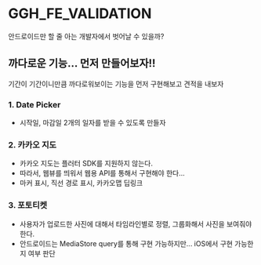 # GGH_FE_VALIDATION

안드로이드만 할 줄 아는 개발자에서 벗어날 수 있을까?

## 까다로운 기능... 먼저 만들어보자!!

기간이 기간이니만큼 까다로워보이는 기능을 먼저 구현해보고 견적을 내보자

### 1. Date Picker
- 시작일, 마감일 2개의 일자를 받을 수 있도록 만들자

### 2. 카카오 지도
- 카카오 지도는 플러터 SDK를 지원하지 않는다.
- 따라서, 웹뷰를 띄워서 웹용 API를 통해서 구현해야 한다...
- 마커 표시, 직선 경로 표시, 카카오맵 딥링크

### 3. 포토티켓
- 사용자가 업로드한 사진에 대해서 타임라인별로 정렬, 그룹화해서 사진을 보여줘야한다.
- 안드로이드는 MediaStore query를 통해 구현 가능하지만... iOS에서 구현 가능한지 여부 판단
